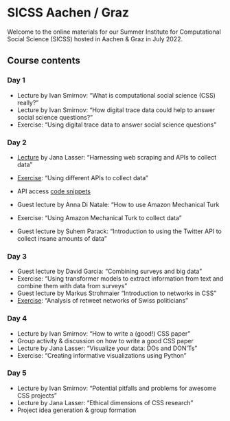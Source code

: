 # SICSS Aachen / Graz
Welcome to the online materials for our Summer Institute for Computational Social Science (SICSS) hosted in Aachen & Graz in July 2022.

## Course contents
### Day 1
* Lecture by Ivan Smirnov: “What is computational social science (CSS) really?”
* Lecture by Ivan Smirnov: “How digital trace data could help to answer social science questions?”
* Exercise: “Using digital trace data to answer social science questions”

### Day 2
* [Lecture](https://JanaLasser.github.io/SICSS-aachen-graz/APIs/slides/index.html) by Jana Lasser: “Harnessing web scraping and APIs to collect data”

* [Exercise](https://github.com/JanaLasser/SICSS-aachen-graz/blob/main/APIs/exercise/API_exericses.ipynb): “Using different APIs to collect data”
* API access [code snippets](https://github.com/JanaLasser/SICSS-aachen-graz/blob/main/APIs/exercise/API_access_code_snippets.ipynb)
* Guest lecture by Anna Di Natale: “How to use Amazon Mechanical Turk
* Exercise: “Using Amazon Mechanical Turk to collect data”
* Guest lecture by Suhem Parack: “Introduction to using the Twitter API to collect insane amounts of data”

### Day 3
* Guest lecture by David Garcia: “Combining surveys and big data”
* Exercise: “Using transformer models to extract information from text and combine them with data from surveys”
* Guest lecture by Markus Strohmaier “Introduction to networks in CSS”
* [Exercise](https://github.com/JanaLasser/SICSS-aachen-graz/blob/main/networks/exercise/networks_exercise.ipynb): “Analysis of retweet networks of Swiss politicians”

### Day 4
* Lecture by Ivan Smirnov: “How to write a (good!) CSS paper”
* Group activity & discussion on how to write a good CSS paper
* Lecture by Jana Lasser: “Visualize your data: DOs and DON’Ts”
* Exercise: “Creating informative visualizations using Python”

### Day 5
* Lecture by Ivan Smirnov: “Potential pitfalls and problems for awesome CSS projects”
* Lecture by Jana Lasser: “Ethical dimensions of CSS research”
* Project idea generation & group formation

